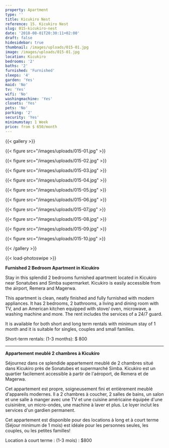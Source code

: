 ```yaml
---
property: Apartment
type: ''
title: Kicukiro Nest
reference: 15. Kicukiro Nest
slug: 015-kicukiro-nest
date: '2018-08-01T20:30:11+02:00'
draft: false
hidesidebar: true
thumbnail: /images/uploads/015-01.jpg
image: /images/uploads/015-01.jpg
location: Kicukiro
bedrooms: '2'
baths: '2'
furnished: 'Furnished'
sleeps: '4'
garden: 'Yes'
maid: 'No'
tv: 'Yes'
wifi: 'No'
washingmachine: 'Yes'
closets: 'Yes'
pets: 'No'
parking: '2'
security: 'Yes'
minimumstay: 1 Week
price: from $ 650/month
---
```

{{< gallery >}}

  {{< figure src="/images/uploads/015-01.jpg" >}}

  {{< figure src="/images/uploads/015-02.jpg" >}}

  {{< figure src="/images/uploads/015-03.jpg" >}}

  {{< figure src="/images/uploads/015-04.jpg" >}}

{{< figure src="/images/uploads/015-05.jpg" >}}

  {{< figure src="/images/uploads/015-06.jpg" >}}

{{< figure src="/images/uploads/015-07.jpg" >}}

  {{< figure src="/images/uploads/015-08.jpg" >}}

{{< figure src="/images/uploads/015-09.jpg" >}}

  {{< figure src="/images/uploads/015-10.jpg" >}}

{{< /gallery >}}

{{< load-photoswipe >}}

**Furnished 2 Bedroom Apartment in Kicukiro**

Stay in this splendid 2 bedrooms furnished apartment located in Kicukiro near Sonatubes and Simba supermarket. Kicukiro is easily accessible from the airport, Remera and Magerwa.

 This apartment is clean, neatly finished and fully furnished with modern appliances. It has 2 bedrooms, 2 bathrooms, a living and dining room with TV, and an American kitchen equipped with stove/ oven, microwave, a washing machine and more. The rent includes the services of a 24/7 guard.

It is available for both short and long term rentals with minimum stay of 1 month and it is suitable for singles, couples and small families.

Short-term rentals: (1-3 months): $ 800

---

**Appartement meublé 2 chambres à Kicukiro**

Séjournez dans ce splendide appartement meublé de 2 chambres situé dans Kicukiro près de Sonatubes et supermarché Simba. Kicukiro est un quartier facilement accessible à partir de l'aéroport, de Remera et de Magerwa.

Cet appartement est propre, soigneusement fini et entièrement meublé d'appareils modernes. Il a 2 chambres à coucher, 2 salles de bains, un salon et une salle à manger avec une TV et une cuisine américaine équipée d'une cuisinière, un micro-ondes, une machine à laver et plus. Le loyer inclut les services d'un gardien permanent.

Cet appartement est disponible pour des locations à long et à court terme (Séjour minimum de 1 mois) est idéale pour les personnes seules, les couples, ou les petites familles!

 Location à court terme : (1-3 mois) : $800
